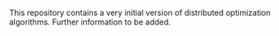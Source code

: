 This repository contains a very initial version of distributed optimization algorithms. Further information to be added.
